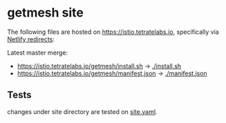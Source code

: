 # getmesh site

The following files are hosted on https://istio.tetratelabs.io, specifically via [Netlify redirects](https://github.com/tetratelabs/istio-distro.io/blob/master/netlify.toml):

Latest master merge:
* https://istio.tetratelabs.io/getmesh/install.sh -> [./install.sh](install.sh)
* https://istio.tetratelabs.io/getmesh/manifest.json -> [./manifest.json](manifest.json)

## Tests

changes under site directory are tested on [site.yaml](../.github/workflows/site.yaml).